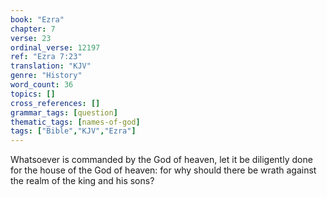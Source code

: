 ```yaml
---
book: "Ezra"
chapter: 7
verse: 23
ordinal_verse: 12197
ref: "Ezra 7:23"
translation: "KJV"
genre: "History"
word_count: 36
topics: []
cross_references: []
grammar_tags: [question]
thematic_tags: [names-of-god]
tags: ["Bible","KJV","Ezra"]
---
```

Whatsoever is commanded by the God of heaven, let it be diligently done for the house of the God of heaven: for why should there be wrath against the realm of the king and his sons?
